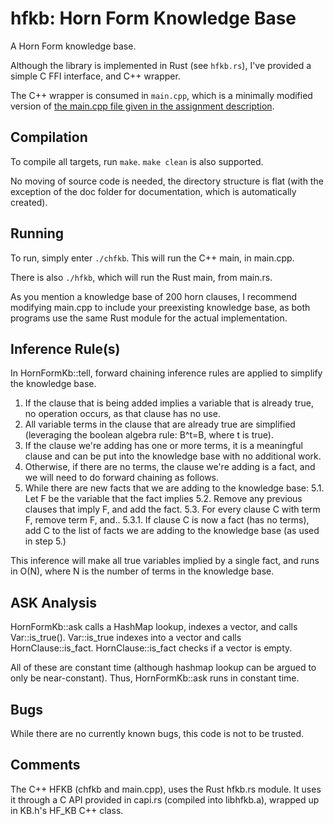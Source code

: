 # hfkb: Horn Form Knowledge Base
A Horn Form knowledge base.

Although the library is implemented in Rust (see `hfkb.rs`),
I've provided a simple C FFI interface, and C++ wrapper.

The C++ wrapper is consumed in `main.cpp`, which is a minimally modified version of
[the main.cpp file given in the assignment description](http://csci.viu.ca/~liuh/479/assignments/A4.html).


## Compilation
To compile all targets, run `make`.
`make clean` is also supported.

No moving of source code is needed, the directory structure is flat
(with the exception of the doc folder for documentation, which is automatically created).


## Running

To run, simply enter `./chfkb`.
This will run the C++ main, in main.cpp.

There is also `./hfkb`, which will run the Rust main, from main.rs.

As you mention a knowledge base of 200 horn clauses,
I recommend modifying main.cpp to include your preexisting
knowledge base, as both programs use the same Rust module for the actual implementation.


## Inference Rule(s)
In HornFormKb::tell, forward chaining inference rules are applied to simplify the knowledge base.

1. If the clause that is being added implies a variable that is already true, no operation occurs, as that clause has no use.
2. All variable terms in the clause that are already true are simplified (leveraging the boolean algebra rule: B^t=B, where t is true).
3. If the clause we're adding has one or more terms, it is a meaningful clause and can be put into the knowledge base with no additional work.
4. Otherwise, if there are no terms, the clause we're adding is a fact, and we will need to do forward chaining as follows.
5. While there are new facts that we are adding to the knowledge base:
 5.1. Let F be the variable that the fact implies
 5.2. Remove any previous clauses that imply F, and add the fact.
 5.3. For every clause C with term F, remove term F, and..
 5.3.1. If clause C is now a fact (has no terms), add C to the list of facts we are adding to the knowledge base (as used in step 5.)

This inference will make all true variables implied by a single fact,
and runs in O(N), where N is the number of terms in the knowledge base.


## ASK Analysis
HornFormKb::ask calls a HashMap lookup, indexes a vector, and calls Var::is_true().
Var::is_true indexes into a vector and calls HornClause::is_fact.
HornClause::is_fact checks if a vector is empty.

All of these are constant time (although hashmap lookup can be argued to only be near-constant).
Thus, HornFormKb::ask runs in constant time.


## Bugs
While there are no currently known bugs, this code is not to be trusted.


## Comments
The C++ HFKB (chfkb and main.cpp), uses the Rust hfkb.rs module.
It uses it through a C API provided in capi.rs (compiled into libhfkb.a), wrapped up in KB.h's HF_KB C++ class.
